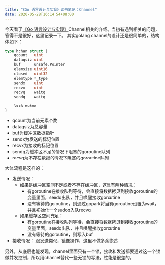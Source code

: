 ```yaml
---
title: "《Go 语言设计与实现》读书笔记：Channel"
date: 2020-05-28T16:14:54+08:00
---
```


今天看了[《Go 语言设计与实现》](https://draveness.me/golang/docs/part3-runtime/ch06-concurrency/golang-channel/#fn:6)Channel相关的介绍。当初有遇到相关的问题，答得不是很好，这里记录一下。
其实golang channel的设计还是很简单的，结构体如下：
```go
type hchan struct {
	qcount   uint
	dataqsiz uint
	buf      unsafe.Pointer
	elemsize uint16
	closed   uint32
	elemtype *_type
	sendx    uint  
	recvx    uint
	recvq    waitq
	sendq    waitq

	lock mutex
}
```
* qcount为当前元素个数
* dataqsiz为总容量
* buf为缓冲区数据指针
* sendx为发送的标记位置
* recvx为接收的标记位置
* sendq为缓冲区不足的情况下阻塞的goroutine队列
* recvq为不存在数据的情况下阻塞的goroutine队列

大体流程是这样的：
* 发送情况：
    * 如果是缓冲区空间不足或者不存在缓冲区，这里有两种情况：
        * 有goroutine在接收队列等待，会直接将数据拷贝到接收goroutine的变量里面，sendq出队，并且唤醒接收goroutine
        * 没有等待的goroutine，则通过gopark将当前goroutine设置为wait，并且初始化一个sudog入队recvq
    * 如果缓存区空间充足：
        * 有goroutine在接收队列等待，会直接将数据拷贝到接收goroutine的变量里面，sendq出队，并且唤醒接收goroutine
        * 没有等待的goroutine，则写入buf
* 接收情况：
    跟发送类似，镜像操作，这里不做多余陈述
    
另外，从底层也能发现，channel里面只有一个锁，接收和发送都要通过这一个锁做并发控制，所以用channel替代一些无锁的写法，性能是很差的。